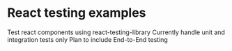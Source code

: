 # React testing examples

Test react components using react-testing-library
Currently handle unit and integration tests only
Plan to include End-to-End testing


